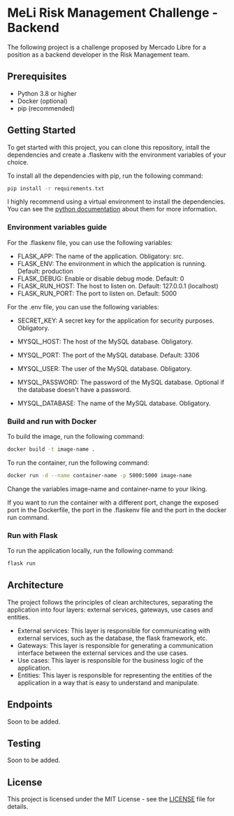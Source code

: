 # MeLi Risk Management Challenge - Backend
The following project is a challenge proposed by Mercado Libre for a position as a backend developer in the Risk Management team.

## Prerequisites
- Python 3.8 or higher
- Docker (optional)
- pip (recommended)

## Getting Started
To get started with this project, you can clone this repository, intall the dependencies and create a .flaskenv with the environment variables of your choice.

To install all the dependencies with pip, run the following command:
```bash
pip install -r requirements.txt
```

I highly recommend using a virtual environment to install the dependencies. You can see the [python documentation](https://docs.python.org/3/library/venv.html) about them for more information.

### Environment variables guide
For the .flaskenv file, you can use the following variables:

- FLASK_APP: The name of the application. Obligatory: src.
- FLASK_ENV: The environment in which the application is running. Default: production
- FLASK_DEBUG: Enable or disable debug mode. Default: 0
- FLASK_RUN_HOST: The host to listen on. Default: 127.0.0.1 (localhost)
- FLASK_RUN_PORT: The port to listen on. Default: 5000

For the .env file, you can use the following variables:

- SECRET_KEY: A secret key for the application for security purposes. Obligatory.

- MYSQL_HOST: The host of the MySQL database. Obligatory.
- MYSQL_PORT: The port of the MySQL database. Default: 3306
- MYSQL_USER: The user of the MySQL database. Obligatory.
- MYSQL_PASSWORD: The password of the MySQL database. Optional if the database doesn't have a password.
- MYSQL_DATABASE: The name of the MySQL database. Obligatory.

### Build and run with Docker
To build the image, run the following command:
```bash
docker build -t image-name .
```

To run the container, run the following command:
```bash
docker run -d --name container-name -p 5000:5000 image-name
```

Change the variables image-name and container-name to your liking.

If you want to run the container with a different port, change the exposed port in the Dockerfile, the port in the .flaskenv file and the port in the docker run command.

### Run with Flask
To run the application locally, run the following command:
```bash
flask run
```

## Architecture
The project follows the principles of clean architectures, separating the application into four layers: external services, gateways, use cases and entities.

- External services: This layer is responsible for communicating with external services, such as the database, the flask framework, etc.
- Gateways: This layer is responsible for generating a communication interface between the external services and the use cases.
- Use cases: This layer is responsible for the business logic of the application.
- Entities: This layer is responsible for representing the entities of the application in a way that is easy to understand and manipulate.

## Endpoints
Soon to be added.

## Testing
Soon to be added.

## License
This project is licensed under the MIT License - see the [LICENSE](LICENSE.md) file for details.
